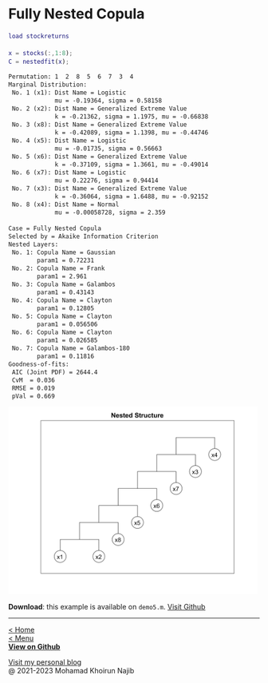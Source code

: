 # Fully Nested Copula

```matlab
load stockreturns

x = stocks(:,1:8);
C = nestedfit(x);
```

```plaintext
Permutation: 1  2  8  5  6  7  3  4
Marginal Distribution: 
 No. 1 (x1): Dist Name = Logistic
             mu = -0.19364, sigma = 0.58158
 No. 2 (x2): Dist Name = Generalized Extreme Value
             k = -0.21362, sigma = 1.1975, mu = -0.66838
 No. 3 (x8): Dist Name = Generalized Extreme Value
             k = -0.42089, sigma = 1.1398, mu = -0.44746
 No. 4 (x5): Dist Name = Logistic
             mu = -0.01735, sigma = 0.56663
 No. 5 (x6): Dist Name = Generalized Extreme Value
             k = -0.37109, sigma = 1.3661, mu = -0.49014
 No. 6 (x7): Dist Name = Logistic
             mu = 0.22276, sigma = 0.94414
 No. 7 (x3): Dist Name = Generalized Extreme Value
             k = -0.36064, sigma = 1.6488, mu = -0.92152
 No. 8 (x4): Dist Name = Normal
             mu = -0.00058728, sigma = 2.359

Case = Fully Nested Copula
Selected by = Akaike Information Criterion
Nested Layers:
 No. 1: Copula Name = Gaussian
        param1 = 0.72231
 No. 2: Copula Name = Frank
        param1 = 2.961
 No. 3: Copula Name = Galambos
        param1 = 0.43143
 No. 4: Copula Name = Clayton
        param1 = 0.12805
 No. 5: Copula Name = Clayton
        param1 = 0.056506
 No. 6: Copula Name = Clayton
        param1 = 0.026585
 No. 7: Copula Name = Galambos-180
        param1 = 0.11816
Goodness-of-fits:
 AIC (Joint PDF) = 2644.4
 CvM  = 0.036
 RMSE = 0.019
 pVal = 0.669
 ```
 
<img width=500px src="img/nested-structure.jpg">

**Download**: this example is available on `demo5.m`. [Visit Github](https://github.com/mkhoirun-najiboi/mycopula)

---
[< Home](home.md)\
[< Menu](home.md#menu)\
[**View on Github**](https://github.com/mkhoirun-najiboi/mycopula)

[Visit my personal blog](https://emkanajib.blogspot.com/)\
@ 2021-2023 Mohamad Khoirun Najib
